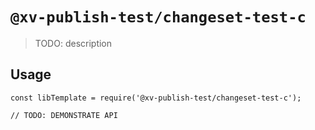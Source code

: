 # `@xv-publish-test/changeset-test-c`

> TODO: description

## Usage

```
const libTemplate = require('@xv-publish-test/changeset-test-c');

// TODO: DEMONSTRATE API
```
